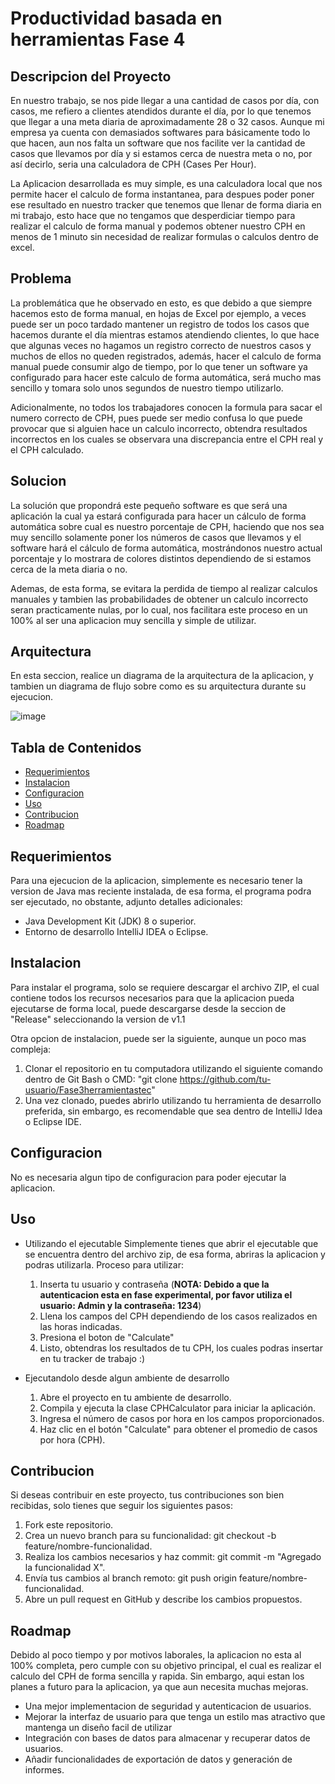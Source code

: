# Productividad basada en herramientas Fase 4

## Descripcion del Proyecto
En nuestro trabajo, se nos pide llegar a una cantidad de casos por día, con casos, me refiero a clientes atendidos durante el día, por lo que tenemos que llegar a una meta diaria de aproximadamente 28 o 32 casos.
Aunque mi empresa ya cuenta con demasiados softwares para básicamente todo lo que hacen, aun nos falta un software que nos facilite ver la cantidad de casos que llevamos por día y si estamos cerca de nuestra meta o no, por así decirlo, seria una calculadora de CPH (Cases Per Hour).

La Aplicacion desarrollada es muy simple, es una calculadora local que nos permite hacer el calculo de forma instantanea, para despues poder poner ese resultado en nuestro tracker que tenemos que llenar de forma diaria en mi trabajo, esto hace que no tengamos que desperdiciar tiempo para realizar el calculo de forma manual y podemos obtener nuestro CPH en menos de 1 minuto sin necesidad de realizar formulas o calculos dentro de excel.

## Problema
La problemática que he observado en esto, es que debido a que siempre hacemos esto de forma manual, en hojas de Excel por ejemplo, a veces puede ser un poco tardado mantener un registro de todos los casos que hacemos durante el día mientras estamos atendiendo clientes, lo que hace que algunas veces no hagamos un registro correcto de nuestros casos y muchos de ellos no queden registrados, además, hacer el calculo de forma manual puede consumir algo de tiempo, por lo que tener un software ya configurado para hacer este calculo de forma automática, será mucho mas sencillo y tomara solo unos segundos de nuestro tiempo utilizarlo.

Adicionalmente, no todos los trabajadores conocen la formula para sacar el numero correcto de CPH, pues puede ser medio confusa lo que puede provocar que si alguien hace un calculo incorrecto, obtendra resultados incorrectos en los cuales se observara una discrepancia entre el CPH real y el CPH calculado.

## Solucion
La solución que propondrá este pequeño software es que será una aplicación la cual ya estará configurada para hacer un cálculo de forma automática sobre cual es nuestro porcentaje de CPH, haciendo que nos sea muy sencillo solamente poner los números de casos que llevamos y el software hará el cálculo de forma automática, mostrándonos nuestro actual porcentaje y lo mostrara de colores distintos dependiendo de si estamos cerca de la meta diaria o no.

Ademas, de esta forma, se evitara la perdida de tiempo al realizar calculos manuales y tambien las probabilidades de obtener un calculo incorrecto seran practicamente nulas, por lo cual, nos facilitara este proceso en un 100% al ser una aplicacion muy sencilla y simple de utilizar.

## Arquitectura
En esta seccion, realice un diagrama de la arquitectura de la aplicacion, y tambien un diagrama de flujo sobre como es su arquitectura durante su ejecucion.

![image](https://github.com/Yeims01/Fase3herramientastec/assets/157261329/50662845-1d56-47ea-9709-a0cfd49759ef)

## Tabla de Contenidos
- [Requerimientos](https://github.com/Yeims01/Fase3herramientastec?tab=readme-ov-file#requerimientos)
- [Instalacion](https://github.com/Yeims01/Fase3herramientastec?tab=readme-ov-file#instalacion)
- [Configuracion](https://github.com/Yeims01/Fase3herramientastec?tab=readme-ov-file#configuracion)
- [Uso](https://github.com/Yeims01/Fase3herramientastec?tab=readme-ov-file#uso)
- [Contribucion](https://github.com/Yeims01/Fase3herramientastec?tab=readme-ov-file#contribucion)
- [Roadmap](https://github.com/Yeims01/Fase3herramientastec?tab=readme-ov-file#roadmap)

## Requerimientos
Para una ejecucion de la aplicacion, simplemente es necesario tener la version de Java mas reciente instalada, de esa forma, el programa podra ser ejecutado, no obstante, adjunto detalles adicionales:

- Java Development Kit (JDK) 8 o superior.
- Entorno de desarrollo IntelliJ IDEA o Eclipse.

## Instalacion

Para instalar el programa, solo se requiere descargar el archivo ZIP, el cual contiene todos los recursos necesarios para que la aplicacion pueda ejecutarse de forma local, puede descargarse desde la seccion de "Release" seleccionando la version de v1.1

Otra opcion de instalacion, puede ser la siguiente, aunque un poco mas compleja:

1. Clonar el repositorio en tu computadora utilizando el siguiente comando dentro de Git Bash o CMD: "git clone https://github.com/tu-usuario/Fase3herramientastec"
2. Una vez clonado, puedes abrirlo utilizando tu herramienta de desarrollo preferida, sin embargo, es recomendable que sea dentro de IntelliJ Idea o Eclipse IDE.

## Configuracion
No es necesaria algun tipo de configuracion para poder ejecutar la aplicacion.

## Uso
- Utilizando el ejecutable
  Simplemente tienes que abrir el ejecutable que se encuentra dentro del archivo zip, de esa forma, abriras la aplicacion y podras utilizarla.
  Proceso para utilizar:
  1. Inserta tu usuario y contraseña (**NOTA: Debido a que la autenticacion esta en fase experimental, por favor utiliza el usuario: Admin y la contraseña: 1234**)
  2. Llena los campos del CPH dependiendo de los casos realizados en las horas indicadas.
  3. Presiona el boton de "Calculate"
  4. Listo, obtendras los resultados de tu CPH, los cuales podras insertar en tu tracker de trabajo :)

- Ejecutandolo desde algun ambiente de desarrollo
  1. Abre el proyecto en tu ambiente de desarrollo.
  2. Compila y ejecuta la clase CPHCalculator para iniciar la aplicación.
  3. Ingresa el número de casos por hora en los campos proporcionados.
  4. Haz clic en el botón "Calculate" para obtener el promedio de casos por hora (CPH).

## Contribucion
Si deseas contribuir en este proyecto, tus contribuciones son bien recibidas, solo tienes que seguir los siguientes pasos:

1. Fork este repositorio.
2. Crea un nuevo branch para su funcionalidad: git checkout -b feature/nombre-funcionalidad.
3. Realiza los cambios necesarios y haz commit: git commit -m "Agregado la funcionalidad X".
4. Envía tus cambios al branch remoto: git push origin feature/nombre-funcionalidad.
5. Abre un pull request en GitHub y describe los cambios propuestos.

## Roadmap
Debido al poco tiempo y por motivos laborales, la aplicacion no esta al 100% completa, pero cumple con su objetivo principal, el cual es realizar el calculo del CPH de forma sencilla y rapida.
Sin embargo, aqui estan los planes a futuro para la aplicacion, ya que aun necesita muchas mejoras.

- Una mejor implementacion de seguridad y autenticacion de usuarios.
- Mejorar la interfaz de usuario para que tenga un estilo mas atractivo que mantenga un diseño facil de utilizar
- Integración con bases de datos para almacenar y recuperar datos de usuarios.
- Añadir funcionalidades de exportación de datos y generación de informes.
